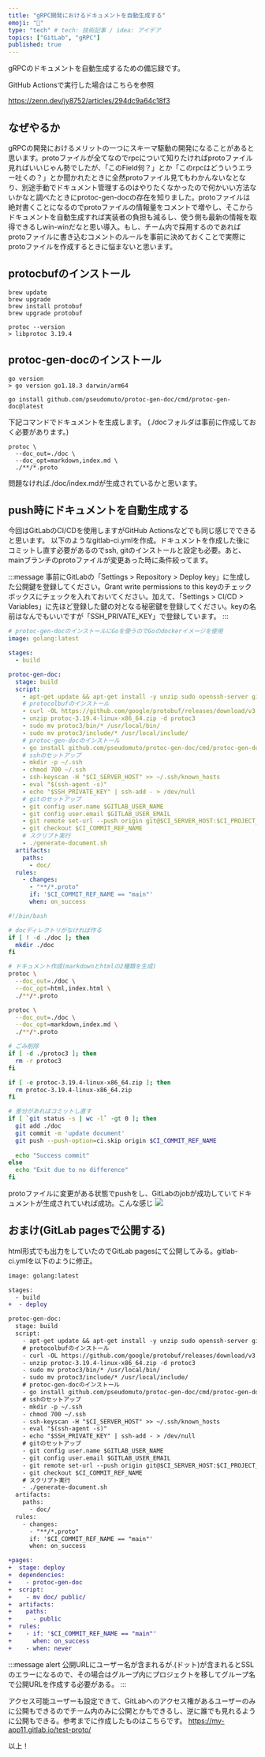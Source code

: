 ```yaml
---
title: "gRPC開発におけるドキュメントを自動生成する"
emoji: "🙆"
type: "tech" # tech: 技術記事 / idea: アイデア
topics: ["GitLab", "gRPC"]
published: true
---
```


gRPCのドキュメントを自動生成するための備忘録です。

GitHub Actionsで実行した場合はこちらを参照

https://zenn.dev/jy8752/articles/294dc9a64c18f3

## なぜやるか
gRPCの開発におけるメリットの一つにスキーマ駆動の開発になることがあると思います。protoファイルが全てなのでrpcについて知りたければprotoファイル見ればいいじゃん勢でしたが、「このField何？」とか「このrpcはどういうエラー吐くの？」とか聞かれたときに全然protoファイル見てもわかんないなとなり、別途手動でドキュメント管理するのはやりたくなかったので何かいい方法ないかなと調べたときにprotoc-gen-docの存在を知りました。protoファイルは絶対書くことになるのでprotoファイルの情報量をコメントで増やし、そこからドキュメントを自動生成すれば実装者の負担も減るし、使う側も最新の情報を取得できるしwin-winだなと思い導入。もし、チーム内で採用するのであればprotoファイルに書き込むコメントのルールを事前に決めておくことで実際にprotoファイルを作成するときに悩まないと思います。

## protocbufのインストール
```
brew update
brew upgrade
brew install protobuf
brew upgrade protobuf

protoc --version
> libprotoc 3.19.4
```

## protoc-gen-docのインストール
```
go version
> go version go1.18.3 darwin/arm64

go install github.com/pseudomuto/protoc-gen-doc/cmd/protoc-gen-doc@latest
```

下記コマンドでドキュメントを生成します。
(./docフォルダは事前に作成しておく必要があります。)
```
protoc \
  --doc_out=./doc \
  --doc_opt=markdown,index.md \
  ./**/*.proto
```

問題なければ./doc/index.mdが生成されているかと思います。

## push時にドキュメントを自動生成する
今回はGitLabのCI/CDを使用しますがGitHub Actionsなどでも同じ感じでできると思います。
以下のようなgitlab-ci.ymlを作成。ドキュメントを作成した後にコミットし直す必要があるのでssh, gitのインストールと設定も必要。あと、mainブランチのprotoファイルが変更あった時に条件絞ってます。

:::message
事前にGitLabの「Settings > Repository > Deploy key」に生成した公開鍵を登録してください。Grant write permissions to this keyのチェックボックスにチェックを入れておいてください。加えて、「Settings > CI/CD > Variables」に先ほど登録した鍵の対となる秘密鍵を登録してください。keyの名前はなんでもいいですが「SSH_PRIVATE_KEY」で登録しています。
:::
```yaml:gitlab-ci.yml
# protoc-gen-docのインストールにGoを使うのでGoのdockerイメージを使用
image: golang:latest

stages:
  - build

protoc-gen-doc:
  stage: build
  script: 
    - apt-get update && apt-get install -y unzip sudo openssh-server git
    # protocolbufのインストール
    - curl -OL https://github.com/google/protobuf/releases/download/v3.19.4/protoc-3.19.4-linux-x86_64.zip
    - unzip protoc-3.19.4-linux-x86_64.zip -d protoc3
    - sudo mv protoc3/bin/* /usr/local/bin/
    - sudo mv protoc3/include/* /usr/local/include/
    # protoc-gen-docのインストール
    - go install github.com/pseudomuto/protoc-gen-doc/cmd/protoc-gen-doc@latest
    # sshのセットアップ
    - mkdir -p ~/.ssh
    - chmod 700 ~/.ssh
    - ssh-keyscan -H "$CI_SERVER_HOST" >> ~/.ssh/known_hosts
    - eval "$(ssh-agent -s)"
    - echo "$SSH_PRIVATE_KEY" | ssh-add - > /dev/null
    # gitのセットアップ
    - git config user.name $GITLAB_USER_NAME
    - git config user.email $GITLAB_USER_EMAIL
    - git remote set-url --push origin git@$CI_SERVER_HOST:$CI_PROJECT_PATH.git
    - git checkout $CI_COMMIT_REF_NAME
    # スクリプト実行
    - ./generate-document.sh
  artifacts:
    paths:
      - doc/
  rules:
    - changes: 
      - "**/*.proto"
      if: '$CI_COMMIT_REF_NAME == "main"'
      when: on_success
```

```sh:generate-document.sh
#!/bin/bash

# docディレクトリがなければ作る
if [ ! -d ./doc ]; then
  mkdir ./doc
fi

# ドキュメント作成(markdownとhtmlの2種類を生成)
protoc \
  --doc_out=./doc \
  --doc_opt=html,index.html \
  ./**/*.proto

protoc \
  --doc_out=./doc \
  --doc_opt=markdown,index.md \
  ./**/*.proto

# ごみ削除
if [ -d ./protoc3 ]; then
  rm -r protoc3
fi

if [ -e protoc-3.19.4-linux-x86_64.zip ]; then
  rm protoc-3.19.4-linux-x86_64.zip
fi

# 差分があればコミットし直す
if [ `git status -s | wc -l` -gt 0 ]; then
  git add ./doc
  git commit -m 'update document'
  git push --push-option=ci.skip origin $CI_COMMIT_REF_NAME
  
  echo "Success commit"
else
  echo "Exit due to no difference"
fi
```

protoファイルに変更がある状態でpushをし、GitLabのjobが成功していてドキュメントが生成されていれば成功。こんな感じ
![](https://storage.googleapis.com/zenn-user-upload/0c62ea87aaf9-20220627.png)


## おまけ(GitLab pagesで公開する)
html形式でも出力をしていたのでGitLab pagesにて公開してみる。gitlab-ci.ymlを以下のように修正。
```diff yaml:gitlab-ci.yml
image: golang:latest

stages:
  - build
+  - deploy

protoc-gen-doc:
  stage: build
  script: 
    - apt-get update && apt-get install -y unzip sudo openssh-server git
    # protocolbufのインストール
    - curl -OL https://github.com/google/protobuf/releases/download/v3.19.4/protoc-3.19.4-linux-x86_64.zip
    - unzip protoc-3.19.4-linux-x86_64.zip -d protoc3
    - sudo mv protoc3/bin/* /usr/local/bin/
    - sudo mv protoc3/include/* /usr/local/include/
    # protoc-gen-docのインストール
    - go install github.com/pseudomuto/protoc-gen-doc/cmd/protoc-gen-doc@latest
    # sshのセットアップ
    - mkdir -p ~/.ssh
    - chmod 700 ~/.ssh
    - ssh-keyscan -H "$CI_SERVER_HOST" >> ~/.ssh/known_hosts
    - eval "$(ssh-agent -s)"
    - echo "$SSH_PRIVATE_KEY" | ssh-add - > /dev/null
    # gitのセットアップ
    - git config user.name $GITLAB_USER_NAME
    - git config user.email $GITLAB_USER_EMAIL
    - git remote set-url --push origin git@$CI_SERVER_HOST:$CI_PROJECT_PATH.git
    - git checkout $CI_COMMIT_REF_NAME
    # スクリプト実行
    - ./generate-document.sh
  artifacts:
    paths:
      - doc/
  rules:
    - changes: 
      - "**/*.proto"
      if: '$CI_COMMIT_REF_NAME == "main"'
      when: on_success

+pages:
+  stage: deploy
+  dependencies:
+    - protoc-gen-doc
+  script:
+    - mv doc/ public/
+  artifacts:
+    paths:
+      - public
+  rules:
+    - if: '$CI_COMMIT_REF_NAME == "main"'
+      when: on_success
+    - when: never
```

:::message alert
公開URLにユーザー名が含まれるが.(ドット)が含まれるとSSLのエラーになるので、その場合はグループ内にプロジェクトを移してグループ名で公開URLを作成する必要がある。
:::

アクセス可能ユーザーも設定できて、GitLabへのアクセス権があるユーザーのみに公開もできるのでチーム内のみに公開とかもできるし、逆に誰でも見れるように公開もできる。参考までに作成したものはこちらです。
https://my-app11.gitlab.io/test-proto/

以上！